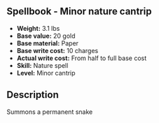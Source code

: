 ## Spellbook - Minor nature cantrip
- **Weight:** 3.1 lbs
- **Base value:** 20 gold
- **Base material:** Paper
- **Base write cost:** 10 charges
- **Actual write cost:** From half to full base cost
- **Skill:** Nature spell
- **Level:** Minor cantrip
## Description
Summons a permanent snake
